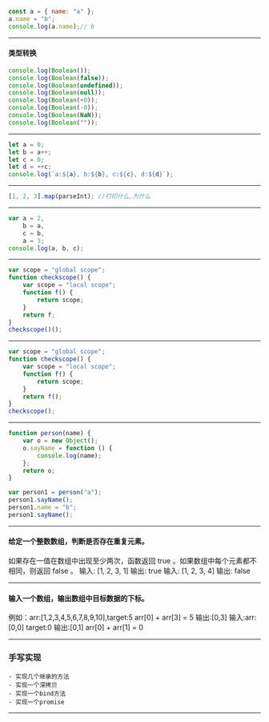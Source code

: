```js
const a = { name: "a" };
a.name = "b";
console.log(a.name);// b
```

---

#### 类型转换

```js
console.log(Boolean());
console.log(Boolean(false));
console.log(Boolean(undefined));
console.log(Boolean(null));
console.log(Boolean(+0));
console.log(Boolean(-0));
console.log(Boolean(NaN));
console.log(Boolean(""));
```

---

```js
let a = 0;
let b = a++;
let c = 0;
let d = ++c;
console.log(`a:${a}, b:${b}, c:${c}, d:${d}`);
```

---

```js
[1, 2, 3].map(parseInt); //打印什么,为什么
```

---

```js
var a = 2,
	b = a,
	c = b,
	a = 3;
console.log(a, b, c);
```

---

```js
var scope = "global scope";
function checkscope() {
	var scope = "local scope";
	function f() {
		return scope;
	}
	return f;
}
checkscope()();
```

---

```js
var scope = "global scope";
function checkscope() {
	var scope = "local scope";
	function f() {
		return scope;
	}
	return f();
}
checkscope();
```

---

```js
function person(name) {
	var o = new Object();
	o.sayName = function () {
		console.log(name);
	};
	return o;
}

var person1 = person("a");
person1.sayName();
person1.name = "b";
person1.sayName();
```

---

#### 给定一个整数数组，判断是否存在重复元素。

如果存在一值在数组中出现至少两次，函数返回 true 。如果数组中每个元素都不相同，则返回 false 。
输入: [1, 2, 3, 1]
输出: true
输入: [1, 2, 3, 4]
输出: false

---

#### 输入一个数组，输出数组中目标数据的下标。

例如：arr:[1,2,3,4,5,6,7,8,9,10],target:5
arr[0] + arr[3] = 5
输出:[0,3]
输入:arr:[0,0] target:0
输出:[0,1]
arr[0] + arr[1] = 0

---

### 手写实现

    - 实现几个继承的方法
    - 实现一个深拷贝
    - 实现一个bind方法
	- 实现一个promise

---
